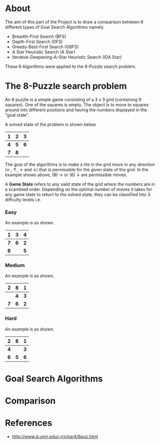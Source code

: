 # About
The aim of this part of the Project is to draw a comparison between 6 different types of Goal Search Algorithms namely
* Breadth-First Search (BFS)
* Depth-First Search (DFS)
* Greedy-Best-First Search (GBFS)
* A Star Heuristic Search (A Star)
* Iterative-Deepening-A–Star Heuristic Search (IDA Star)

These 6 Algorithms were applied to the 8-Puzzle search problem.

# The 8-Puzzle search problem
An 8 puzzle is a simple game consisting of a 3 x 3 grid (containing 9 squares). One of the squares is empty. 
The object is to move to squares around into different positions and having the numbers displayed in the "goal state".

A solved state of the problem is shown below.

| **1** | **2** | **3** |
|:--|:--|:--|
| **4** | **5** | **6** |
| **7** | **8** |  |

The goal of the algorithms is to make a tile in the grid move in any direction (&larr;, &uarr;, &rarr; and &darr;) that is permissible for the given state of the grid. In the example shown above, (8) &rarr; or (6) &darr; are permissible moves.

A **Game State** refers to any vaild state of the grid where the numbers are in a scambled order. Depending on the optimal number of moves it takes for any game state to return to the solved state, they can be classified into 3 diffculty levels i.e.

### Easy
An example is as shown.

| **1** | **3** | **4** |
|:--|:--|:--|
| **7** | **6** | **2** |
| **8** |  | **5** |

### Medium
An example is as shown.

| **2** | **8** | **1** |
|:--|:--|:--|
|  | **4** | **3** |
| **7** | **6** | **2** |
### Hard
An example is as shown.

| **2** | **8** | **1** |
|:--|:--|:--|
| **4** |  | **3** |
| **6** | **5** | **6** |

# Goal Search Algorithms

# Comparison

# References
* http://www.d.umn.edu/~jrichar4/8puz.html
